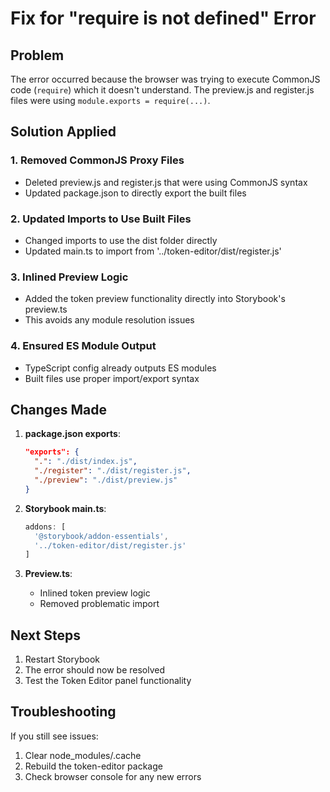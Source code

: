 # Fix for "require is not defined" Error

## Problem
The error occurred because the browser was trying to execute CommonJS code (`require`) which it doesn't understand. The preview.js and register.js files were using `module.exports = require(...)`.

## Solution Applied

### 1. Removed CommonJS Proxy Files
- Deleted preview.js and register.js that were using CommonJS syntax
- Updated package.json to directly export the built files

### 2. Updated Imports to Use Built Files
- Changed imports to use the dist folder directly
- Updated main.ts to import from '../token-editor/dist/register.js'

### 3. Inlined Preview Logic
- Added the token preview functionality directly into Storybook's preview.ts
- This avoids any module resolution issues

### 4. Ensured ES Module Output
- TypeScript config already outputs ES modules
- Built files use proper import/export syntax

## Changes Made

1. **package.json exports**:
   ```json
   "exports": {
     ".": "./dist/index.js",
     "./register": "./dist/register.js",
     "./preview": "./dist/preview.js"
   }
   ```

2. **Storybook main.ts**:
   ```ts
   addons: [
     '@storybook/addon-essentials',
     '../token-editor/dist/register.js'
   ]
   ```

3. **Preview.ts**:
   - Inlined token preview logic
   - Removed problematic import

## Next Steps

1. Restart Storybook
2. The error should now be resolved
3. Test the Token Editor panel functionality

## Troubleshooting

If you still see issues:
1. Clear node_modules/.cache
2. Rebuild the token-editor package
3. Check browser console for any new errors
